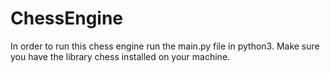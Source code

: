 # ChessEngine


In order to run this chess engine run the main.py file in python3. Make sure you have the library chess installed on your machine. 
